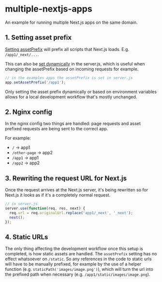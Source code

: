 # multiple-nextjs-apps
An example for running multiple Next.js apps on the same domain.

## 1. Setting asset prefix
[Setting assetPrefix](https://nextjs.org/docs#cdn-support-with-asset-prefix) will prefix all scripts that Next.js loads. E.g. `/app1/_next/...`.

This can also be [set dynamically](https://nextjs.org/docs#dynamic-assetprefix) in the server.js, which is useful when changing the assetPrefix based on incoming requests for example.

```js
// in the examples apps the assetPrefix is set in server.js
app.setAssetPrefix('/app1');
```

Only setting the asset prefix dynamically or based on environment variables allows for a local development workflow that's mostly unchanged.

## 2. Nginx config
In the nginx config two things are handled: page requests and asset prefixed requests are being sent to the correct app.

For example:
- `/` -> app1
- `/other-page` -> app2
- `/app1` -> app1
- `/app2` -> app2

## 3. Rewriting the request URL for Next.js
Once the request arrives at the Next.js server, it's being rewritten so for Next.js it looks as if it's a completely normal request.

```js
// in server.js
server.use(function(req, res, next) {
  req.url = req.originalUrl.replace('app1/_next', '_next');
  next();
});
```

## 4. Static URLs
The only thing affecting the development workflow once this setup is completed, is how static assets are handled. The `assetPrefix` setting has no effect whatsoever on `/static`. So any references in the code to static urls will have to be manually prefixed, for example by the use of a helper function (e.g. `staticPath('images/image.png')`), which will turn the url into the prefixed path when necessary (e.g. `/app1/static/images/image.png`).
